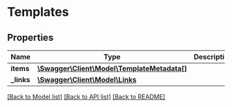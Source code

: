 # Templates

## Properties
Name | Type | Description | Notes
------------ | ------------- | ------------- | -------------
**items** | [**\Swagger\Client\Model\TemplateMetadata[]**](TemplateMetadata.md) |  | [optional] 
**_links** | [**\Swagger\Client\Model\Links**](Links.md) |  | [optional] 

[[Back to Model list]](../README.md#documentation-for-models) [[Back to API list]](../README.md#documentation-for-api-endpoints) [[Back to README]](../README.md)


